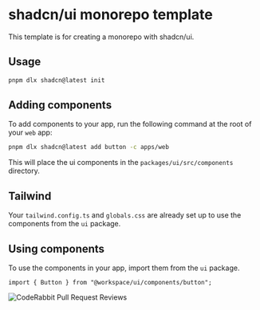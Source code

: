 # shadcn/ui monorepo template

This template is for creating a monorepo with shadcn/ui.

## Usage

```bash
pnpm dlx shadcn@latest init
```

## Adding components

To add components to your app, run the following command at the root of your `web` app:

```bash
pnpm dlx shadcn@latest add button -c apps/web
```

This will place the ui components in the `packages/ui/src/components` directory.

## Tailwind

Your `tailwind.config.ts` and `globals.css` are already set up to use the components from the `ui` package.

## Using components

To use the components in your app, import them from the `ui` package.

```tsx
import { Button } from "@workspace/ui/components/button";
```

![CodeRabbit Pull Request Reviews](https://img.shields.io/coderabbit/prs/github/RiverNguyen/Echo-AI?utm_source=oss&utm_medium=github&utm_campaign=RiverNguyen%2FEcho-AI&labelColor=171717&color=FF570A&link=https%3A%2F%2Fcoderabbit.ai&label=CodeRabbit+Reviews)

